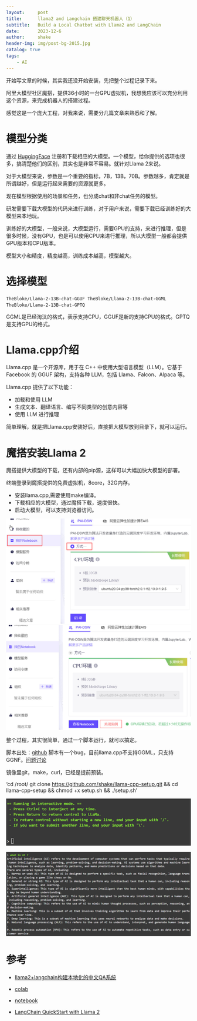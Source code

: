 ```yaml
---
layout:     post
title:      llama2 and Langchain 搭建聊天机器人（1）
subtitle:   Build a Local Chatbot with Llama2 and LangChain
date:       2023-12-6
author:     shake
header-img: img/post-bg-2015.jpg
catalog: true
tags:
    - AI
---
```


开始写文章的时候，其实我还没开始安装，先把整个过程记录下来。

阿里大模型社区魔搭，提供36小时的一台GPU虚拟机，我想我应该可以充分利用这个资源，来完成机器人的搭建过程。

感觉这是一个庞大工程，对我来说，需要分几篇文章来熟悉和了解。


# 模型分类

通过 [HuggingFace](https://huggingface.co/) 注册和下载相应的大模型。一个模型，给你提供的选项也很多，搞清楚他们的区别，其实也是非常不容易。就针对Llama 2来说。

对于大模型来说，参数是一个重要的指标，7B，13B，70B。参数越多，肯定就是所谓越好，但是运行起来需要的资源就更多。

现在模型根据使用的场景和任务，也分成chat和非chat任务的模型。

研发需要下载大模型的代码来进行训练，对于用户来说，需要下载已经训练好的大模型来本地玩。

训练好的大模型，一般来说，大模型运行，需要GPU的支持，来进行推理，但是很多时候，没有GPU，也是可以使用CPU来进行推理，所以大模型一般都会提供GPU版本和CPU版本。

模型大小和精度，精度越高，训练成本越高，模型越大。

# 选择模型

`TheBloke/Llama-2-13B-chat-GGUF
TheBloke/Llama-2-13B-chat-GGML
TheBloke/Llama-2-13B-chat-GPTQ`

GGML是已经淘汰的格式，表示支持CPU，GGUF是新的支持CPU的格式。GPTQ是支持GPU的格式。

# Llama.cpp介绍

Llama.cpp 是一个开源库，用于在 C++ 中使用大型语言模型（LLM）。它基于 Facebook 的 GGUF 架构，支持各种 LLM，包括 Llama、Falcon、Alpaca 等。

Llama.cpp 提供了以下功能：

* 加载和使用 LLM
* 生成文本、翻译语言、编写不同类型的创意内容等
* 使用 LLM 进行推理

简单理解，就是把Llama.cpp安装好后，直接把大模型放到目录下，就可以运行。

# 魔搭安装Llama 2

魔搭提供大模型的下载，还有内部的pip源，这样可以大幅加快大模型的部署。

终端登录到魔搭提供的免费虚拟机，8core，32G内存。

* 安装llama.cpp,需要使用make编译。
* 下载相应的大模型，通过魔搭下载，速度很快。
* 启动大模型，可以支持浏览器访问。

![魔搭](/img/2023/modelscope/notebook.jpg "notebook")
![魔搭](/img/2023/modelscope/notebook1.jpg "notebook")


整个过程，其实很简单，通过一个脚本运行，就可以搞定。

脚本出处：[github](https://github.com/sychhq/llama-cpp-setup)
脚本有一个bug，目前llama.cpp不支持GGML，只支持GGNF。[问题讨论](https://github.com/sychhq/llama-cpp-setup/issues/4)

镜像里git，make，curl，已经是提前预装。

‘cd /root/
git clone https://github.com/shake/llama-cpp-setup.git && cd llama-cpp-setup && chmod +x setup.sh && ./setup.sh’

![llama 2](/img/2023/modelscope/finish.jpg "llama")

![ask question](/img/2023/modelscope/ai.jpg "question")










# 参考

* [llama2+langchain构建本地化的中文QA系统
](https://zhuanlan.zhihu.com/p/652172969)

* [colab](https://colab.research.google.com/drive/1Ssg-fffeJ0LG0m3DoTofeLPvOUQyG1h3?usp=sharing#scrollTo=SP4Bk5YBf1mI)
* [notebook](https://github.com/madfrog/chatbot_llama2/blob/main/chatbot_demo.ipynb)

* [LangChain QuickStart with Llama 2
](
https://www.mlexpert.io/prompt-engineering/langchain-quickstart-with-llama-2)


